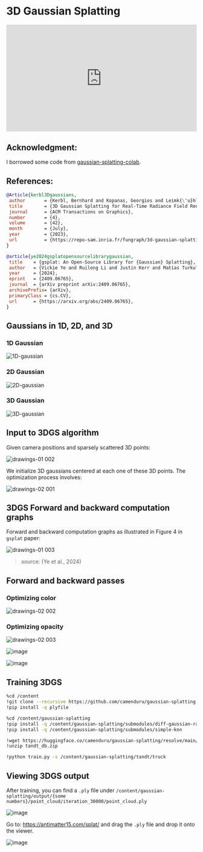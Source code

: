 # 3D Gaussian Splatting

<div style="position: relative; padding-bottom: 56.25%; height: 0; overflow: hidden;">
  <iframe style="position: absolute; top: 0; left: 0; width: 100%; height: 100%;" src="https://www.youtube.com/embed/hGToeFGX-2M" frameborder="0" allowfullscreen></iframe>
</div>

## Acknowledgment:
I borrowed some code from [gaussian-splatting-colab](https://github.com/camenduru/gaussian-splatting-colab).

## References:
```bibtex
@Article{kerbl3Dgaussians,
 author       = {Kerbl, Bernhard and Kopanas, Georgios and Leimk{\"u}hler, Thomas and Drettakis, George},
 title        = {3D Gaussian Splatting for Real-Time Radiance Field Rendering},
 journal      = {ACM Transactions on Graphics},
 number       = {4},
 volume       = {42},
 month        = {July},
 year         = {2023},
 url          = {https://repo-sam.inria.fr/fungraph/3d-gaussian-splatting/}
}
```

```bibtex
@article{ye2024gsplatopensourcelibrarygaussian,
 title    = {gsplat: An Open-Source Library for {Gaussian} Splatting},
 author   = {Vickie Ye and Ruilong Li and Justin Kerr and Matias Turkulainen and Brent Yi and Zhuoyang Pan and Otto Seiskari and Jianbo Ye and Jeffrey Hu and Matthew Tancik and Angjoo Kanazawa},
 year     = {2024},
 eprint   = {2409.06765},
 journal  = {arXiv preprint arXiv:2409.06765},
 archivePrefix= {arXiv},
 primaryClass = {cs.CV},
 url      = {https://arxiv.org/abs/2409.06765},
}
```

## Gaussians in 1D, 2D, and 3D

### 1D Gaussian

![1D-gaussian](https://github.com/user-attachments/assets/5a7228c5-7c1e-4f1e-9e4e-40b7e18867f4)


### 2D Gaussian

![2D-gaussian](https://github.com/user-attachments/assets/7d25a1e7-000f-408f-936b-5120f53130cb)

### 3D Gaussian

![3D-gaussian](https://github.com/user-attachments/assets/12a1fdb7-e341-4904-9108-1ce91c6aa6f9)



## Input to 3DGS algorithm

Given camera positions and sparsely scattered 3D points:

![drawings-01 002](https://github.com/user-attachments/assets/f4168f35-a216-4a30-b632-42265e253daa)

We initialize 3D gaussians centered at each one of these 3D points. The optimization process involves:

![drawings-02 001](https://github.com/user-attachments/assets/67122ab5-367b-4b45-b033-e007cd8364a4)


## 3DGS Forward and backward computation graphs

Forward and backward computation graphs as illustrated in Figure 4 in `gsplat` paper:

![drawings-01 003](https://github.com/user-attachments/assets/c34238b7-83d4-47f2-a6a8-f524fb887a78)
>source: (Ye et al., 2024)


## Forward and backward passes

### Optimizing color

![drawings-02 002](https://github.com/user-attachments/assets/84c8bb75-90c5-4435-b9a5-cec25d0bda3b)

### Optimizing opacity

![drawings-02 003](https://github.com/user-attachments/assets/059371e2-4fbc-418c-9ef9-1a0cba077b98)


![image](https://github.com/user-attachments/assets/fd2492b4-7676-4404-80bc-7f019961cf18)

![image](https://github.com/user-attachments/assets/6aae53a3-d913-4d51-8a56-93e143a79f12)


## Training 3DGS

```bash
%cd /content
!git clone --recursive https://github.com/camenduru/gaussian-splatting
!pip install -q plyfile

%cd /content/gaussian-splatting
!pip install -q /content/gaussian-splatting/submodules/diff-gaussian-rasterization
!pip install -q /content/gaussian-splatting/submodules/simple-knn

!wget https://huggingface.co/camenduru/gaussian-splatting/resolve/main/tandt_db.zip
!unzip tandt_db.zip
```

```bash
!python train.py -s /content/gaussian-splatting/tandt/truck
```

## Viewing 3DGS output
After training, you can find a `.ply` file under `/content/gaussian-splatting/output/{some numbers}/point_cloud/iteration_30000/point_cloud.ply`

![image](https://github.com/user-attachments/assets/b4d71f53-badd-44a8-bd20-1cd01f607935)

Go to: https://antimatter15.com/splat/ and drag the `.ply` file and drop it onto the viewer.

![image](https://github.com/user-attachments/assets/4191ae7a-5492-4e95-8910-911e9015ec66)
